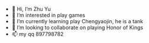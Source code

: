- 👋 Hi, I’m Zhu Yu
- 👀 I’m interested in play games
- 🌱 I’m currently learning play Chengyaojin, he is a tank
- 💞️ I’m looking to collaborate on playing Honor of Kings
- 📫 my qq 897798782

<!---
ZhuyuAndCoder/ZhuyuAndCoder is a ✨ special ✨ repository because its `README.md` (this file) appears on your GitHub profile.
You can click the Preview link to take a look at your changes.
--->

